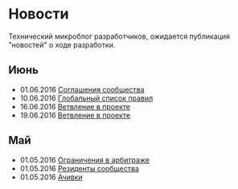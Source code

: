 # Новости
Технический микроблог разработчиков, ожидается публикация "новостей" о ходе разработки.

## Июнь 
+ 01.06.2016 [Соглашения сообщества](https://github.com/tebaly/freedomsex/blob/dev/doc/news/20160601-Соглашения-сообщества.md)
+ 10.06.2016 [Глобальный список правил](https://github.com/tebaly/freedomsex/blob/dev/doc/news/20160610-Глобальный-список-правил.md)
+ 16.06.2016 [Ветвление в проекте](https://github.com/tebaly/freedomsex/blob/dev/doc/news/20160616-Ветки.md)
+ 19.06.2016 [Ветвление в проекте](https://github.com/tebaly/freedomsex/blob/dev/doc/news/20160619-Комментарии-к-профилю.md)

## Май
+ 01.05.2016 [Ограничения в арбитраже](https://github.com/tebaly/freedomsex/blob/dev/doc/news/20160501-1-Ограничения-в-арбитраже.md)
+ 01.05.2016 [Резиденты сообщества](https://github.com/tebaly/freedomsex/blob/dev/doc/news/20160501-2-Резиденты-сообщества.md) 
+ 01.05.2016 [Ачивки](https://github.com/tebaly/freedomsex/blob/dev/doc/news/20160501-3-Ачивки.md)
